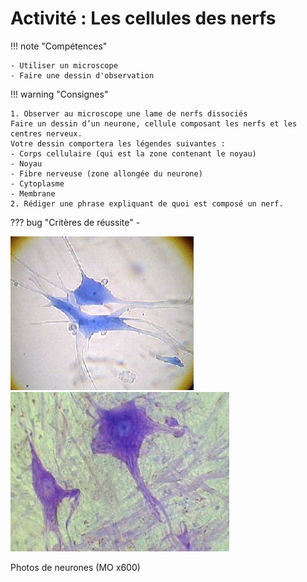# Activité : Les cellules des nerfs

!!! note "Compétences"

    - Utiliser un microscope
    - Faire une dessin d'observation 

!!! warning "Consignes"

    1. Observer au microscope une lame de nerfs dissociés
    Faire un dessin d’un neurone, cellule composant les nerfs et les centres nerveux.
    Votre dessin comportera les légendes suivantes :
    - Corps cellulaire (qui est la zone contenant le noyau)
    - Noyau
    - Fibre nerveuse (zone allongée du neurone)
    - Cytoplasme
    - Membrane
    2. Rédiger une phrase expliquant de quoi est composé un nerf.
    
??? bug "Critères de réussite"
    - 



![](Pictures/photoNeurone1.png)
![](Pictures/photoNeurone2.png)

Photos de neurones (MO x600)